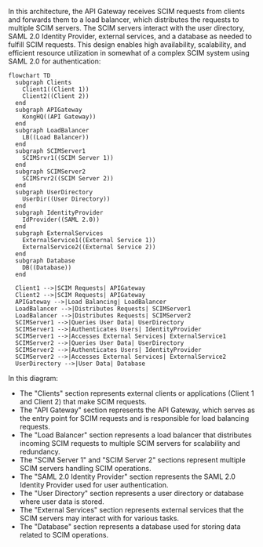 In this architecture, the API Gateway receives SCIM requests from clients and forwards them to a load balancer, which distributes the requests to multiple SCIM servers. The SCIM servers interact with the user directory, SAML 2.0 Identity Provider, external services, and a database as needed to fulfill SCIM requests. This design enables high availability, scalability, and efficient resource utilization in somewhat of a complex SCIM system using SAML 2.0 for authentication:

```mermaid
flowchart TD
  subgraph Clients
    Client1((Client 1))
    Client2((Client 2))
  end
  subgraph APIGateway
    KongHQ((API Gateway))
  end
  subgraph LoadBalancer
    LB((Load Balancer))
  end
  subgraph SCIMServer1
    SCIMSrvr1((SCIM Server 1))
  end
  subgraph SCIMServer2
    SCIMSrvr2((SCIM Server 2))
  end
  subgraph UserDirectory
    UserDir((User Directory))
  end
  subgraph IdentityProvider
    IdProvider((SAML 2.0))
  end
  subgraph ExternalServices
    ExternalService1((External Service 1))
    ExternalService2((External Service 2))
  end
  subgraph Database
    DB((Database))
  end

  Client1 -->|SCIM Requests| APIGateway
  Client2 -->|SCIM Requests| APIGateway
  APIGateway -->|Load Balancing| LoadBalancer
  LoadBalancer -->|Distributes Requests| SCIMServer1
  LoadBalancer -->|Distributes Requests| SCIMServer2
  SCIMServer1 -->|Queries User Data| UserDirectory
  SCIMServer1 -->|Authenticates Users| IdentityProvider
  SCIMServer1 -->|Accesses External Services| ExternalService1
  SCIMServer2 -->|Queries User Data| UserDirectory
  SCIMServer2 -->|Authenticates Users| IdentityProvider
  SCIMServer2 -->|Accesses External Services| ExternalService2
  UserDirectory -->|User Data| Database

```



In this diagram:

- The "Clients" section represents external clients or applications (Client 1 and Client 2) that make SCIM requests.
- The "API Gateway" section represents the API Gateway, which serves as the entry point for SCIM requests and is responsible for load balancing requests.
- The "Load Balancer" section represents a load balancer that distributes incoming SCIM requests to multiple SCIM servers for scalability and redundancy.
- The "SCIM Server 1" and "SCIM Server 2" sections represent multiple SCIM servers handling SCIM operations.
- The "SAML 2.0 Identity Provider" section represents the SAML 2.0 Identity Provider used for user authentication.
- The "User Directory" section represents a user directory or database where user data is stored.
- The "External Services" section represents external services that the SCIM servers may interact with for various tasks.
- The "Database" section represents a database used for storing data related to SCIM operations.

